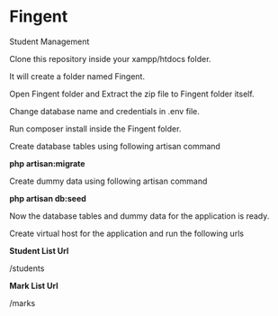 # Fingent
Student Management

Clone this repository inside your xampp/htdocs folder.

It will create a folder named Fingent.

Open Fingent folder and Extract the zip file to Fingent folder itself.

Change database name and credentials in .env file.

Run composer install inside the Fingent folder.

Create database tables using following artisan command

**php artisan:migrate**

Create dummy data using following artisan command

**php artisan db:seed**

Now the database tables and dummy data for the application is ready.

Create virtual host for the application and run the following urls


**Student List Url**

/students

**Mark List Url**

/marks
